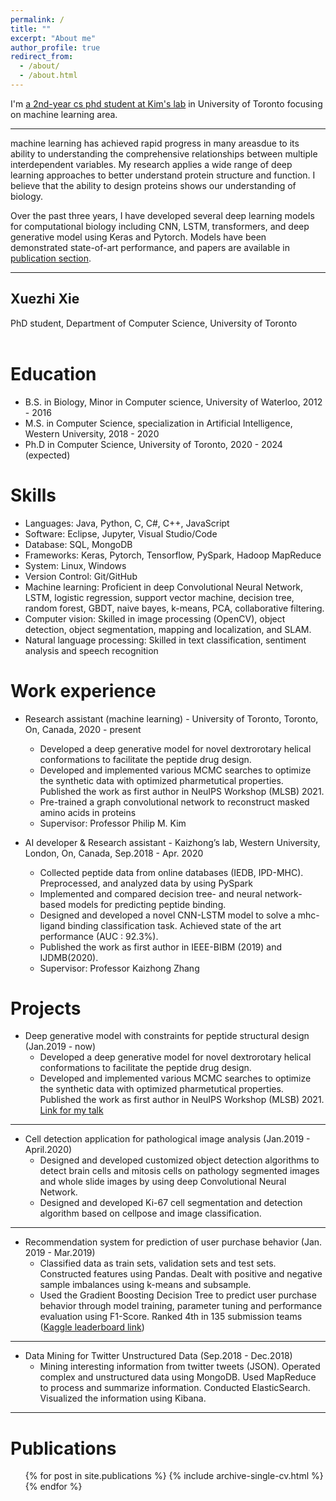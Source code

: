 ```yaml
---
permalink: /
title: ""
excerpt: "About me"
author_profile: true
redirect_from:
  - /about/
  - /about.html
---
```


I'm [a 2nd-year cs phd student at Kim's lab](https://www.kimlab.org/members/people) in University of Toronto focusing on machine learning area.

---

machine learning has achieved rapid progress in many areasdue to its ability to understanding the comprehensive relationships between multiple interdependent variables. My research applies a wide range of deep learning approaches to better understand protein structure and function. I believe that the ability to design proteins shows our understanding of biology.

Over the past three years, I have developed several deep learning models for computational biology including CNN, LSTM, transformers, and deep generative model using Keras and Pytorch. Models have been demonstrated state-of-art performance, and papers are available in [publication section](https://xxiexuezhi.github.io/publications/).

<!-- 
Over the past few years, I have transitioned most of my computational research from a C-and-Matlab two-language workflow (C for heavy lifting / parallel work, and Matlab everything else) to a pure [Julia](https://julialang.org/) workflow, using [MPI.jl](https://github.com/JuliaParallel/MPI.jl) for most parallel/HPC work, along with packages like [LoopVectoriztion.jl](https://github.com/chriselrod/LoopVectorization.jl) and [VectorizedRNG.jl](https://github.com/chriselrod/VectorizedRNG.jl) for SIMD performance. I have written up a few [notes](https://github.com/brenhinkeller/JuliaAdviceForMatlabProgrammers) of advice for anyone else who is interested in doing the same. The short version: efficient _multiple dispatch_ really does provide a solution to the "two-language problem", but the dispatch-centric programming paradigm can take quite a while to fully internalize; beware _type instability_.

---

For mineral (especially zircon) eruption/deposition age estimation, there is a simple example in this [BayeZirChron demo notebook](https://mybinder.org/v2/gh/brenhinkeller/BayeZirChron.c/main?filepath=julia%2Fdemo.ipynb) based on [Keller, Schoene, & Samperton (2018)]( https://doi.org/10.7185/geochemlet.1826), or the [Chron.jl](https://github.com/brenhinkeller/Chron.jl) version of the same notebook:

* Standalone eruption/deposition age modelling
[![Binder](https://static.mybinder.org/badge_logo.svg)](https://mybinder.org/v2/gh/brenhinkeller/Chron.jl/main?filepath=examples/EruptionDepositionAgeDemonstration.ipynb)

While originally developed for zircon eruption age estimation, an analagous approach is also applicable to plutonic settings (e.g., [Ratschbacher et al., 2018](https://doi.org/10.1093/petrology/egy079)), or to the problem of finding the distribution of the limits of a highly dispersed mineral crystallization (or closure) age spectrum more broadly.

Other [Chron.jl](https://github.com/brenhinkeller/Chron.jl) example notebooks demonstrate the integration of this eruption/deposition approach with age-depth modelling, or standalone age-depth models.

* Coupled eruption-age and age-depth modelling
[![Binder](https://static.mybinder.org/badge_logo.svg)](https://mybinder.org/v2/gh/brenhinkeller/Chron.jl/main?filepath=examples/Chron1.0Coupled.ipynb)

* Age-depth modelling with simple Gaussian age constraints
[![Binder](https://static.mybinder.org/badge_logo.svg)](https://mybinder.org/v2/gh/brenhinkeller/Chron.jl/main?filepath=examples/Chron1.0StratOnly.ipynb)

* Age-depth modelling with radiocarbon age constraints
[![Binder](https://static.mybinder.org/badge_logo.svg)](https://mybinder.org/v2/gh/brenhinkeller/Chron.jl/main?filepath=examples/Chron1.0Radiocarbon.ipynb)


If you're interested in "statistical geochemistry", especially weighted bootstrap resampling of whole-rock geochemical data, try [StatGeochem.jl](https://github.com/brenhinkeller/StatGeochem.jl) (Julia), or else [StatisticalGeochemistry](https://github.com/brenhinkeller/StatisticalGeochemistry) (Matlab, no longer actively developed). A number of example usage notebooks are available in the StatGeochem.jl repo, including

* Weighted bootstrap resampling
[![Binder](https://static.mybinder.org/badge_logo.svg)](https://mybinder.org/v2/gh/brenhinkeller/StatGeochem.jl/main?filepath=examples/BootstrapResamplingDemo.ipynb)

* Julia-alphaMELTS interface demo
[![Binder](https://static.mybinder.org/badge_logo.svg)](https://mybinder.org/v2/gh/brenhinkeller/StatGeochem.jl/main?filepath=examples/MeltsExamples.ipynb)

* Julia-Perple_X interface demo
[![Binder](https://static.mybinder.org/badge_logo.svg)](https://mybinder.org/v2/gh/brenhinkeller/StatGeochem.jl/main?filepath=examples/PerplexExamples.ipynb)

* Constant-silica reference crustal model (see [Keller & Harrison, 2020](https://www.pnas.org/content/117/35/21101))
[![Binder](https://static.mybinder.org/badge_logo.svg)](https://mybinder.org/v2/gh/brenhinkeller/StatGeochem.jl/main?filepath=examples/ConstantSilicaReferenceModel.ipynb) -->

---
Xuezhi Xie
---
PhD student, Department of Computer Science, University of Toronto
<br/><br/>


Education
======
* B.S. in Biology, Minor in Computer science, University of Waterloo, 2012 - 2016
* M.S. in Computer Science, specialization in Artificial Intelligence, Western University, 2018 - 2020
* Ph.D in Computer Science, University of Toronto, 2020 - 2024 (expected)

  
Skills
======
* Languages:  Java, Python, C, C#,  C++, JavaScript    
* Software:   Eclipse, Jupyter, Visual Studio/Code        
* Database:  SQL, MongoDB    
* Frameworks:  Keras, Pytorch, Tensorflow, PySpark, Hadoop MapReduce     
* System: Linux, Windows       
* Version Control: Git/GitHub
* Machine learning: Proficient in deep Convolutional Neural Network, LSTM, logistic regression, support vector machine, decision tree, random forest, GBDT,  naive bayes,  k-means, PCA, collaborative filtering. 
* Computer vision:  Skilled in image processing (OpenCV), object detection, object segmentation, mapping and localization, and SLAM.
* Natural language processing:  Skilled in text classification, sentiment analysis and speech recognition


Work experience
======
* Research assistant (machine learning) - University of Toronto, Toronto, On, Canada, 2020 - present
  * Developed a deep generative model for novel dextrorotary helical conformations to facilitate the peptide drug design.
  * Developed and implemented various MCMC searches to optimize the synthetic data with optimized pharmetutical properties. Published the work as first author in NeuIPS Workshop (MLSB) 2021.
  * Pre-trained a graph convolutional network to reconstruct masked amino acids in proteins
  * Supervisor: Professor Philip M. Kim

* AI developer & Research assistant  - Kaizhong’s lab, Western University,  London, On, Canada, Sep.2018 - Apr. 2020
  * Collected peptide data from online databases (IEDB, IPD-MHC). Preprocessed, and analyzed data by using PySpark
  * Implemented and compared decision tree- and neural network-based models for predicting peptide binding.
  * Designed and developed a novel CNN-LSTM model to solve a mhc-ligand binding classification task. Achieved state of the art performance (AUC : 92.3%).
  * Published the work as first author in IEEE-BIBM (2019) and  IJDMB(2020).
  * Supervisor: Professor Kaizhong Zhang

Projects
======
* Deep generative model with constraints for peptide structural design           (Jan.2019 - now)
  * Developed a deep generative model for novel dextrorotary helical conformations to facilitate the peptide drug design.
  * Developed and implemented various MCMC searches to optimize the synthetic data with optimized pharmetutical properties. Published the work as first author in NeuIPS Workshop (MLSB) 2021. [Link for my talk](https://recorder-v3.slideslive.com/?share=54078&s=518da677-492e-4627-96ce-c0190976326c)
  
---
* Cell detection application for pathological image analysis                  (Jan.2019 - April.2020)
  * Designed and developed customized object detection algorithms to detect brain cells and mitosis cells on pathology segmented images and whole slide images by using deep Convolutional Neural Network.
  * Designed and developed Ki-67 cell segmentation and detection algorithm based on cellpose  and image classification.
  
---
* Recommendation system for  prediction of user purchase behavior             (Jan. 2019 - Mar.2019) 
  * Classified data as train sets, validation sets and test sets. Constructed features using Pandas. Dealt with positive and negative sample imbalances using k-means and subsample.
  * Used the Gradient Boosting Decision Tree to predict user purchase behavior through model training, parameter tuning and performance evaluation using F1-Score. Ranked 4th in 135 submission teams ([Kaggle leaderboard link](https://www.kaggle.com/c/csc2515-rating-prediction/leaderboard))
  
---
* Data Mining for Twitter Unstructured Data                                   (Sep.2018 - Dec.2018)
  * Mining interesting information from twitter tweets (JSON). Operated complex and unstructured data using MongoDB. Used MapReduce to process and summarize information. Conducted ElasticSearch. Visualized the information using Kibana.
  
---

Publications
======
  <ul>{% for post in site.publications %}
    {% include archive-single-cv.html %}
  {% endfor %}</ul>
  

<!-- Teaching
======
  <ul>{% for post in site.teaching %}
    {% include archive-single-cv.html %}
  {% endfor %}</ul> -->
 
